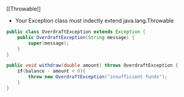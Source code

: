 [[Throwable]]
- Your Exception class must indectly extend java.lang.Throwable

```Java
public class OverdraftException extends Exception {
	public OverdraftException(String message) {
		super(message);
	}
}

public void withdraw(double amount) throws OverdraftException {
	if(balance - amount < 0){
		throw new OverdraftException("insufficient funds");
	}
}

```
